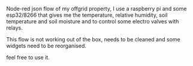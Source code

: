 Node-red json flow of my offgrid property, I use a raspberry pi and some esp32/8266 that gives me the temperature, relative humidity, soil temperature and soil moisture
and to control some electro valves with relays.

This flow is not working out of the box, needs to be cleaned and some widgets need to be reorganised.

feel free to use it.
